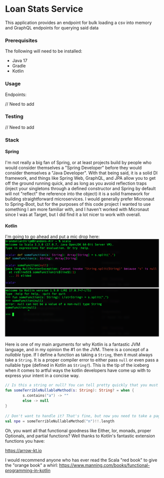 # Loan Stats Service

This application provides an endpoint for bulk loading a csv into memory and GraphQL endpoints for querying said data 

### Prerequisites

The following will need to be installed:

* Java 17
* Gradle
* Kotlin

### Usage

Endpoints:

// Need to add

### Testing
// Need to add

### Stack

#### Spring
I'm not really a big fan of Spring, or at least projects build by people who would consider themselves a "Spring Developer" before they would consider themselves a "Java Developer".
With that being said, it is a solid DI framework, and things like Spring Web, GraphQL, and JPA allow you to get off the ground running quick, and as long as you avoid reflection traps
(inject your singletons through a defined constructor and Spring by default will not "reflect" the reference into the object) it is a solid framework for building straightforward microservices.
I would generally prefer Micronaut to Spring-Boot, but for the purposes of this code project I wanted to use something I am more familiar with, and I haven't worked with Micronaut since I was at 
Target, but I did find it a lot nicer to work with overall.

#### Kotlin
I'm going to go ahead and put a mic drop here:
![Scala NPE](docs/images/scala.png)
![Kotlin Compile Error](docs/images/kotlin.png)

Here is one of my main arguments for why Kotlin is a fantastic JVM language, and in my opinion the #1 on the JVM. There is a concept of a *nullable* type. If I define a function as
taking a `String`, then it must always take a `String`. It is a proper compiler error to either pass `null` or even pass a nullable type (defined in Kotlin as `String?`). This is the tip of 
the iceberg when it comes to artful ways the kotlin developers have come up with to express your intent in a concise way.

```kotlin
// Is this a string or null? You can tell pretty quickly that you must handle it
fun someTerribleNullableMethod(s: String): String? = when {
        s.contains("a") -> ""
        else -> null
}

// Don't want to handle it? That's fine, but now you need to take a page out of Rust's book (panic!)
val npe = someTerribleNullableMethod("n")!!.length
```

Oh, you want all that functional goodness like Either, Ior, monads, proper Optionals, and partial functions? Well thanks to Kotlin's fantastic extension functions you have:

https://arrow-kt.io

I would recommend anyone who has ever read the Scala "red book" to give the "orange book" a whirl: https://www.manning.com/books/functional-programming-in-kotlin
